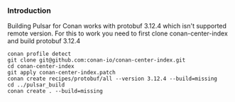 ### Introduction

Building Pulsar for Conan works with protobuf 3.12.4 which isn't supported remote version. For this to
work you need to first clone conan-center-index and build protobuf 3.12.4

```
conan profile detect
git clone git@github.com:conan-io/conan-center-index.git
cd conan-center-index
git apply conan-center-index.patch
conan create recipes/protobuf/all --version 3.12.4 --build=missing
cd ../pulsar_build
conan create . --build=missing
```